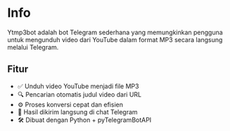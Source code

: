 # Info
Ytmp3bot adalah bot Telegram sederhana yang memungkinkan pengguna untuk mengunduh video dari YouTube dalam format MP3 secara langsung melalui Telegram.

## Fitur
- ✅ Unduh video YouTube menjadi file MP3
- 🔍 Pencarian otomatis judul video dari URL
- ⚙️ Proses konversi cepat dan efisien
- 📁 Hasil dikirim langsung di chat Telegram
- 🛠️ Dibuat dengan Python + pyTelegramBotAPI
